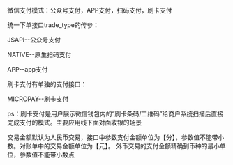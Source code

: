 微信支付模式：公众号支付，APP支付，扫码支付，刷卡支付

统一下单接口trade_type的传参：

JSAPI--公众号支付

NATIVE--原生扫码支付

APP--app支付

刷卡支付有单独的支付接口：

MICROPAY--刷卡支付

ps：刷卡支付是用户展示微信钱包内的“刷卡条码/二维码”给商户系统扫描后直接完成支付的模式。主要应用线下面对面收银的场景


交易金额默认为人民币交易，接口中参数支付金额单位为【分】，参数值不能带小数。对账单中的交易金额单位为【元】。
外币交易的支付金额精确到币种的最小单位，参数值不能带小数点
